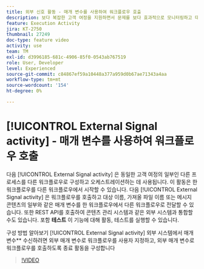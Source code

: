 ```yaml
---
title: 외부 신호 활동 - 매개 변수를 사용하여 워크플로우 호출
description: 보다 복잡한 고객 여정을 지원하면서 문제를 보다 효과적으로 모니터링하고 대응할 수 있도록 한 워크플로우를 다른 워크플로우에서 시작하는 방법을 알아봅니다.
feature: Execution Activity
jira: KT-2750
thumbnail: 27249
doc-type: feature video
activity: use
team: TM
exl-id: d3996185-681c-4906-85f0-0543ab767519
role: User, Developer
level: Experienced
source-git-commit: c84867ef59a10448a377a959d0b67ae71343a4aa
workflow-type: tm+mt
source-wordcount: '154'
ht-degree: 0%

---
```



# [!UICONTROL External Signal activity] - 매개 변수를 사용하여 워크플로우 호출

다음 [!UICONTROL External Signal activity] 은 동일한 고객 여정의 일부인 다른 프로세스를 다른 워크플로우로 구성하고 오케스트레이션하는 데 사용됩니다. 이 활동은 한 워크플로우를 다른 워크플로우에서 시작할 수 있습니다. 다음 [!UICONTROL External Signal activity] 은 워크플로우를 호출하고 대상 이름, 가져올 파일 이름 또는 메시지 콘텐츠의 일부와 같은 매개 변수를 한 워크플로우에서 다른 워크플로우로 전달할 수 있습니다. 또한 REST API를 호출하여 콘텐츠 관리 시스템과 같은 외부 시스템과 통합할 수도 있습니다. 포함 **테스트** 이 기능에 대해 활동, 테스트를 실행할 수 있습니다.

구성 방법 알아보기 [!UICONTROL External Signal activity] 외부 시스템에서 매개 변수** 수신하려면 외부 매개 변수로 워크플로우를 사용자 지정하고, 외부 매개 변수로 워크플로우를 호출하도록 종료 활동을 구성합니다

>[!VIDEO](https://video.tv.adobe.com/v/27249/?quality=12&learn=on)

